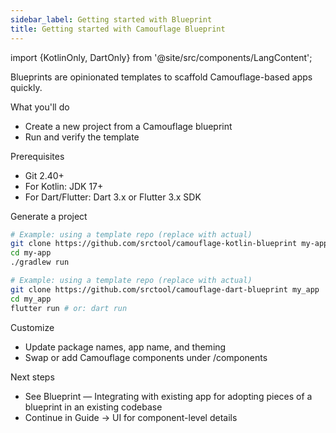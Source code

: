 ```yaml
---
sidebar_label: Getting started with Blueprint
title: Getting started with Camouflage Blueprint
---
```


import {KotlinOnly, DartOnly} from '@site/src/components/LangContent';

Blueprints are opinionated templates to scaffold Camouflage-based apps quickly.

What you'll do
- Create a new project from a Camouflage blueprint
- Run and verify the template

Prerequisites
- Git 2.40+
- For Kotlin: JDK 17+
- For Dart/Flutter: Dart 3.x or Flutter 3.x SDK

Generate a project

<KotlinOnly>

```bash
# Example: using a template repo (replace with actual)
git clone https://github.com/srctool/camouflage-kotlin-blueprint my-app
cd my-app
./gradlew run
```

</KotlinOnly>

<DartOnly>

```bash
# Example: using a template repo (replace with actual)
git clone https://github.com/srctool/camouflage-dart-blueprint my_app
cd my_app
flutter run # or: dart run
```

</DartOnly>

Customize
- Update package names, app name, and theming
- Swap or add Camouflage components under /components

Next steps
- See Blueprint — Integrating with existing app for adopting pieces of a blueprint in an existing codebase
- Continue in Guide → UI for component-level details